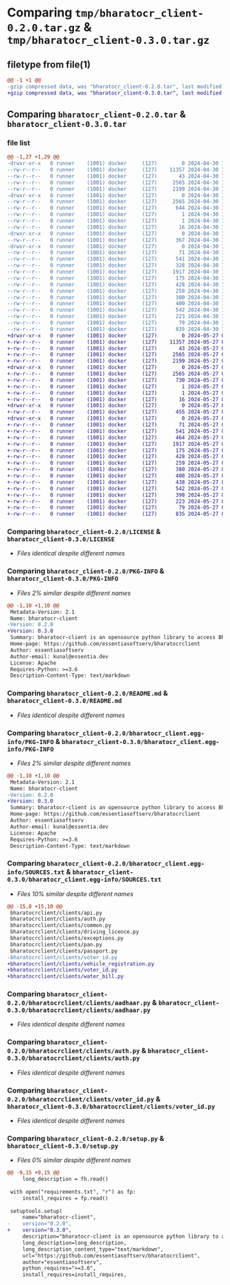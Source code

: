 # Comparing `tmp/bharatocr_client-0.2.0.tar.gz` & `tmp/bharatocr_client-0.3.0.tar.gz`

## filetype from file(1)

```diff
@@ -1 +1 @@
-gzip compressed data, was "bharatocr_client-0.2.0.tar", last modified: Tue Apr 30 10:11:27 2024, max compression
+gzip compressed data, was "bharatocr_client-0.3.0.tar", last modified: Mon May 27 07:26:48 2024, max compression
```

## Comparing `bharatocr_client-0.2.0.tar` & `bharatocr_client-0.3.0.tar`

### file list

```diff
@@ -1,27 +1,29 @@
-drwxr-xr-x   0 runner    (1001) docker     (127)        0 2024-04-30 10:11:27.993221 bharatocr_client-0.2.0/
--rw-r--r--   0 runner    (1001) docker     (127)    11357 2024-04-30 10:11:23.000000 bharatocr_client-0.2.0/LICENSE
--rw-r--r--   0 runner    (1001) docker     (127)       43 2024-04-30 10:11:23.000000 bharatocr_client-0.2.0/MANIFEST.in
--rw-r--r--   0 runner    (1001) docker     (127)     2565 2024-04-30 10:11:27.989221 bharatocr_client-0.2.0/PKG-INFO
--rw-r--r--   0 runner    (1001) docker     (127)     2199 2024-04-30 10:11:23.000000 bharatocr_client-0.2.0/README.md
-drwxr-xr-x   0 runner    (1001) docker     (127)        0 2024-04-30 10:11:27.989221 bharatocr_client-0.2.0/bharatocr_client.egg-info/
--rw-r--r--   0 runner    (1001) docker     (127)     2565 2024-04-30 10:11:27.000000 bharatocr_client-0.2.0/bharatocr_client.egg-info/PKG-INFO
--rw-r--r--   0 runner    (1001) docker     (127)      644 2024-04-30 10:11:27.000000 bharatocr_client-0.2.0/bharatocr_client.egg-info/SOURCES.txt
--rw-r--r--   0 runner    (1001) docker     (127)        1 2024-04-30 10:11:27.000000 bharatocr_client-0.2.0/bharatocr_client.egg-info/dependency_links.txt
--rw-r--r--   0 runner    (1001) docker     (127)        1 2024-04-30 10:11:27.000000 bharatocr_client-0.2.0/bharatocr_client.egg-info/not-zip-safe
--rw-r--r--   0 runner    (1001) docker     (127)       16 2024-04-30 10:11:27.000000 bharatocr_client-0.2.0/bharatocr_client.egg-info/top_level.txt
-drwxr-xr-x   0 runner    (1001) docker     (127)        0 2024-04-30 10:11:27.989221 bharatocr_client-0.2.0/bharatocrclient/
--rw-r--r--   0 runner    (1001) docker     (127)      367 2024-04-30 10:11:23.000000 bharatocr_client-0.2.0/bharatocrclient/__init__.py
-drwxr-xr-x   0 runner    (1001) docker     (127)        0 2024-04-30 10:11:27.989221 bharatocr_client-0.2.0/bharatocrclient/clients/
--rw-r--r--   0 runner    (1001) docker     (127)       71 2024-04-30 10:11:23.000000 bharatocr_client-0.2.0/bharatocrclient/clients/__init__.py
--rw-r--r--   0 runner    (1001) docker     (127)      541 2024-04-30 10:11:23.000000 bharatocr_client-0.2.0/bharatocrclient/clients/aadhaar.py
--rw-r--r--   0 runner    (1001) docker     (127)      328 2024-04-30 10:11:23.000000 bharatocr_client-0.2.0/bharatocrclient/clients/api.py
--rw-r--r--   0 runner    (1001) docker     (127)     1917 2024-04-30 10:11:23.000000 bharatocr_client-0.2.0/bharatocrclient/clients/auth.py
--rw-r--r--   0 runner    (1001) docker     (127)      175 2024-04-30 10:11:23.000000 bharatocr_client-0.2.0/bharatocrclient/clients/common.py
--rw-r--r--   0 runner    (1001) docker     (127)      428 2024-04-30 10:11:23.000000 bharatocr_client-0.2.0/bharatocrclient/clients/driving_licence.py
--rw-r--r--   0 runner    (1001) docker     (127)      259 2024-04-30 10:11:23.000000 bharatocr_client-0.2.0/bharatocrclient/clients/exceptions.py
--rw-r--r--   0 runner    (1001) docker     (127)      380 2024-04-30 10:11:23.000000 bharatocr_client-0.2.0/bharatocrclient/clients/pan.py
--rw-r--r--   0 runner    (1001) docker     (127)      400 2024-04-30 10:11:23.000000 bharatocr_client-0.2.0/bharatocrclient/clients/passport.py
--rw-r--r--   0 runner    (1001) docker     (127)      542 2024-04-30 10:11:23.000000 bharatocr_client-0.2.0/bharatocrclient/clients/voter_id.py
--rw-r--r--   0 runner    (1001) docker     (127)      223 2024-04-30 10:11:23.000000 bharatocr_client-0.2.0/requirements.txt
--rw-r--r--   0 runner    (1001) docker     (127)       79 2024-04-30 10:11:27.993221 bharatocr_client-0.2.0/setup.cfg
--rw-r--r--   0 runner    (1001) docker     (127)      835 2024-04-30 10:11:23.000000 bharatocr_client-0.2.0/setup.py
+drwxr-xr-x   0 runner    (1001) docker     (127)        0 2024-05-27 07:26:48.234236 bharatocr_client-0.3.0/
+-rw-r--r--   0 runner    (1001) docker     (127)    11357 2024-05-27 07:26:41.000000 bharatocr_client-0.3.0/LICENSE
+-rw-r--r--   0 runner    (1001) docker     (127)       43 2024-05-27 07:26:41.000000 bharatocr_client-0.3.0/MANIFEST.in
+-rw-r--r--   0 runner    (1001) docker     (127)     2565 2024-05-27 07:26:48.234236 bharatocr_client-0.3.0/PKG-INFO
+-rw-r--r--   0 runner    (1001) docker     (127)     2199 2024-05-27 07:26:41.000000 bharatocr_client-0.3.0/README.md
+drwxr-xr-x   0 runner    (1001) docker     (127)        0 2024-05-27 07:26:48.234236 bharatocr_client-0.3.0/bharatocr_client.egg-info/
+-rw-r--r--   0 runner    (1001) docker     (127)     2565 2024-05-27 07:26:48.000000 bharatocr_client-0.3.0/bharatocr_client.egg-info/PKG-INFO
+-rw-r--r--   0 runner    (1001) docker     (127)      730 2024-05-27 07:26:48.000000 bharatocr_client-0.3.0/bharatocr_client.egg-info/SOURCES.txt
+-rw-r--r--   0 runner    (1001) docker     (127)        1 2024-05-27 07:26:48.000000 bharatocr_client-0.3.0/bharatocr_client.egg-info/dependency_links.txt
+-rw-r--r--   0 runner    (1001) docker     (127)        1 2024-05-27 07:26:48.000000 bharatocr_client-0.3.0/bharatocr_client.egg-info/not-zip-safe
+-rw-r--r--   0 runner    (1001) docker     (127)       16 2024-05-27 07:26:48.000000 bharatocr_client-0.3.0/bharatocr_client.egg-info/top_level.txt
+drwxr-xr-x   0 runner    (1001) docker     (127)        0 2024-05-27 07:26:48.230235 bharatocr_client-0.3.0/bharatocrclient/
+-rw-r--r--   0 runner    (1001) docker     (127)      455 2024-05-27 07:26:41.000000 bharatocr_client-0.3.0/bharatocrclient/__init__.py
+drwxr-xr-x   0 runner    (1001) docker     (127)        0 2024-05-27 07:26:48.234236 bharatocr_client-0.3.0/bharatocrclient/clients/
+-rw-r--r--   0 runner    (1001) docker     (127)       71 2024-05-27 07:26:41.000000 bharatocr_client-0.3.0/bharatocrclient/clients/__init__.py
+-rw-r--r--   0 runner    (1001) docker     (127)      541 2024-05-27 07:26:41.000000 bharatocr_client-0.3.0/bharatocrclient/clients/aadhaar.py
+-rw-r--r--   0 runner    (1001) docker     (127)      464 2024-05-27 07:26:41.000000 bharatocr_client-0.3.0/bharatocrclient/clients/api.py
+-rw-r--r--   0 runner    (1001) docker     (127)     1917 2024-05-27 07:26:41.000000 bharatocr_client-0.3.0/bharatocrclient/clients/auth.py
+-rw-r--r--   0 runner    (1001) docker     (127)      175 2024-05-27 07:26:41.000000 bharatocr_client-0.3.0/bharatocrclient/clients/common.py
+-rw-r--r--   0 runner    (1001) docker     (127)      428 2024-05-27 07:26:41.000000 bharatocr_client-0.3.0/bharatocrclient/clients/driving_licence.py
+-rw-r--r--   0 runner    (1001) docker     (127)      259 2024-05-27 07:26:41.000000 bharatocr_client-0.3.0/bharatocrclient/clients/exceptions.py
+-rw-r--r--   0 runner    (1001) docker     (127)      380 2024-05-27 07:26:41.000000 bharatocr_client-0.3.0/bharatocrclient/clients/pan.py
+-rw-r--r--   0 runner    (1001) docker     (127)      400 2024-05-27 07:26:41.000000 bharatocr_client-0.3.0/bharatocrclient/clients/passport.py
+-rw-r--r--   0 runner    (1001) docker     (127)      438 2024-05-27 07:26:41.000000 bharatocr_client-0.3.0/bharatocrclient/clients/vehicle_registration.py
+-rw-r--r--   0 runner    (1001) docker     (127)      542 2024-05-27 07:26:41.000000 bharatocr_client-0.3.0/bharatocrclient/clients/voter_id.py
+-rw-r--r--   0 runner    (1001) docker     (127)      398 2024-05-27 07:26:41.000000 bharatocr_client-0.3.0/bharatocrclient/clients/water_bill.py
+-rw-r--r--   0 runner    (1001) docker     (127)      223 2024-05-27 07:26:41.000000 bharatocr_client-0.3.0/requirements.txt
+-rw-r--r--   0 runner    (1001) docker     (127)       79 2024-05-27 07:26:48.234236 bharatocr_client-0.3.0/setup.cfg
+-rw-r--r--   0 runner    (1001) docker     (127)      835 2024-05-27 07:26:41.000000 bharatocr_client-0.3.0/setup.py
```

### Comparing `bharatocr_client-0.2.0/LICENSE` & `bharatocr_client-0.3.0/LICENSE`

 * *Files identical despite different names*

### Comparing `bharatocr_client-0.2.0/PKG-INFO` & `bharatocr_client-0.3.0/PKG-INFO`

 * *Files 2% similar despite different names*

```diff
@@ -1,10 +1,10 @@
 Metadata-Version: 2.1
 Name: bharatocr-client
-Version: 0.2.0
+Version: 0.3.0
 Summary: bharatocr-client is an opensource python library to access BharatOcrAPIs 
 Home-page: https://github.com/essentiasoftserv/bharatocrclient
 Author: essentiasoftserv
 Author-email: kunal@essentia.dev
 License: Apache
 Requires-Python: >=3.6
 Description-Content-Type: text/markdown
```

### Comparing `bharatocr_client-0.2.0/README.md` & `bharatocr_client-0.3.0/README.md`

 * *Files identical despite different names*

### Comparing `bharatocr_client-0.2.0/bharatocr_client.egg-info/PKG-INFO` & `bharatocr_client-0.3.0/bharatocr_client.egg-info/PKG-INFO`

 * *Files 2% similar despite different names*

```diff
@@ -1,10 +1,10 @@
 Metadata-Version: 2.1
 Name: bharatocr-client
-Version: 0.2.0
+Version: 0.3.0
 Summary: bharatocr-client is an opensource python library to access BharatOcrAPIs 
 Home-page: https://github.com/essentiasoftserv/bharatocrclient
 Author: essentiasoftserv
 Author-email: kunal@essentia.dev
 License: Apache
 Requires-Python: >=3.6
 Description-Content-Type: text/markdown
```

### Comparing `bharatocr_client-0.2.0/bharatocr_client.egg-info/SOURCES.txt` & `bharatocr_client-0.3.0/bharatocr_client.egg-info/SOURCES.txt`

 * *Files 10% similar despite different names*

```diff
@@ -15,8 +15,10 @@
 bharatocrclient/clients/api.py
 bharatocrclient/clients/auth.py
 bharatocrclient/clients/common.py
 bharatocrclient/clients/driving_licence.py
 bharatocrclient/clients/exceptions.py
 bharatocrclient/clients/pan.py
 bharatocrclient/clients/passport.py
-bharatocrclient/clients/voter_id.py
+bharatocrclient/clients/vehicle_registration.py
+bharatocrclient/clients/voter_id.py
+bharatocrclient/clients/water_bill.py
```

### Comparing `bharatocr_client-0.2.0/bharatocrclient/clients/aadhaar.py` & `bharatocr_client-0.3.0/bharatocrclient/clients/aadhaar.py`

 * *Files identical despite different names*

### Comparing `bharatocr_client-0.2.0/bharatocrclient/clients/auth.py` & `bharatocr_client-0.3.0/bharatocrclient/clients/auth.py`

 * *Files identical despite different names*

### Comparing `bharatocr_client-0.2.0/bharatocrclient/clients/voter_id.py` & `bharatocr_client-0.3.0/bharatocrclient/clients/voter_id.py`

 * *Files identical despite different names*

### Comparing `bharatocr_client-0.2.0/setup.py` & `bharatocr_client-0.3.0/setup.py`

 * *Files 0% similar despite different names*

```diff
@@ -9,15 +9,15 @@
     long_description = fh.read()
 
 with open("requirements.txt", "r") as fp:
     install_requires = fp.read()
 
 setuptools.setup(
     name="bharatocr-client",
-    version="0.2.0",
+    version="0.3.0",
     description="bharatocr-client is an opensource python library to access BharatOcrAPIs ",
     long_description=long_description,
     long_description_content_type="text/markdown",
     url="https://github.com/essentiasoftserv/bharatocrclient",
     author="essentiasoftserv",
     python_requires=">=3.6",
     install_requires=install_requires,
```

